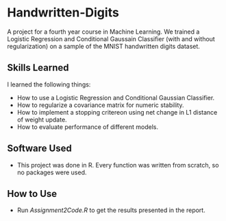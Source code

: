 # Handwritten-Digits
A project for a fourth year course in Machine Learning. We trained a Logistic Regression and Conditional Gaussain Classifier (with and without regularization) on a sample of the MNIST handwritten digits dataset.

## Skills Learned
I learned the following things:
* How to use a Logistic Regression and Conditional Gaussian Classifier.
* How to regularize a covariance matrix for numeric stability.
* How to implement a stopping critereon using net change in L1 distance of weight update.
* How to evaluate performance of different models.

## Software Used
* This project was done in R. Every function was written from scratch, so no packages were used.

## How to Use
* Run _Assignment2Code.R_ to get the results presented in the report.



